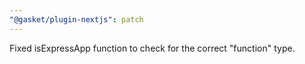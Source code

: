 ```yaml
---
"@gasket/plugin-nextjs": patch
---
```


Fixed isExpressApp function to check for the correct "function" type.
